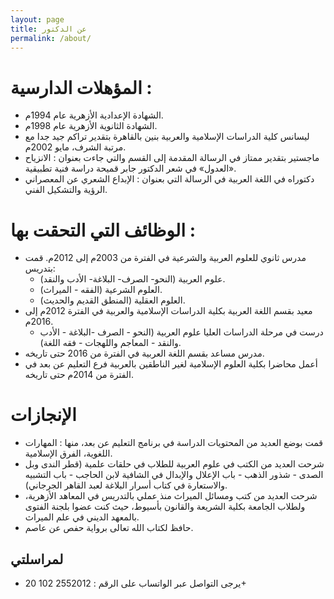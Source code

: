 ```yaml
---
layout: page
title: عن الدكتور
permalink: /about/
---
```


# المؤهلات الدارسية : 
- الشهادة الإعدادية الأزهرية عام 1994م. 
- الشهادة الثانوية الأزهرية عام 1998م. 
- ليسانس كلية الدراسات الإسلامية والعربية بنين بالقاهرة بتقدير تراكم جيد جدا مع مرتبة الشرف، مايو 2002م. 
- ماجستير بتقدير ممتاز في الرسالة المقدمة إلى القسم والتي جاءت بعنوان : الانزياح «العدول» في شعر الدكتور جابر قميحة دراسة فنية تطبيقية. 
- دكتوراه في اللغة العربية في الرسالة التي بعنوان : الإبداع الشعري عن المعصراني الرؤية والتشكيل الفني. 
# الوظائف التي التحقت بها : 
- مدرس ثانوي للعلوم العربية والشرعية في الفترة من 2003م إلى 2012م. 
قمت بتدريس:
  - علوم العربية (النحو- الصرف- البلاغة- الأدب والنقد). 
  - العلوم الشرعية (الفقه - الميراث). 
  - العلوم العقلية (المنطق القديم والحديث). 
- معيد بقسم اللغة العربية بكلية الدراسات الإسلامية والعربية في الفترة 2012م إلى 2016م. 
  - درست في مرحلة الدراسات العليا علوم العربية (النحو - الصرف -البلاغة - الأدب والنقد - المعاجم واللهجات - فقه اللغة).
- مدرس مساعد بقسم اللغة العربية في الفترة من 2016 حتى تاريخه. 
- أعمل محاضرا بكلية العلوم الإسلامية لغير الناطقين بالعربية فرع التعليم عن بعد في الفترة من 2014م حتى تاريخه. 

# الإنجازات 
-  قمت بوضع العديد من المحتويات الدراسة في برنامج التعليم عن بعد، منها : المهارات اللغوية، الفرق الإسلامية. 
- شرحت العديد من الكتب في علوم العربية للطلاب في حلقات علمية (قطر الندى وبل الصدى - شذور الذهب - باب الإعلال والإبدال في الشافية لابن الحاجب - باب التشبيه والاستعارة في كتاب أسرار البلاغة لعبد القاهر الجرجاني). 
- شرحت العديد من كتب ومسائل الميراث منذ عملي بالتدريس في المعاهد الأزهرية، ولطلاب الجامعة بكلية الشريعة والقانون بأسيوط، حيث كنت عضوا بلجنة الفتوى بالمعهد الديني في علم الميراث. 
- حافظ لكتاب الله تعالى برواية حفص عن عاصم.

 ## لمراسلتي
- يرجى التواصل عبر الواتساب على الرقم : 2552012 102 20+

